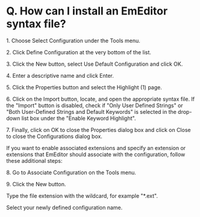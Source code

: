 # Q. How can I install an EmEditor syntax file?

1\. Choose Select Configuration under the Tools menu.

2\. Click Define Configuration at the very bottom of the list.

3\. Click the New button, select Use Default Configuration and click OK.

4\. Enter a descriptive name and click Enter.

5\. Click the Properties button and select the Highlight (1) page.

6\. Click on the Import button, locate, and open the appropriate syntax file. If the "Import" button is disabled, check if "Only User Defined Strings" or "Both User-Defined Strings and Default Keywords" is selected in the drop-down list box under the "Enable Keyword Highlight".

7\. Finally, click on OK to close the Properties dialog box and click on Close to close the Configurations dialog box.

If you want to enable associated extensions and specify an extension or extensions that EmEditor should associate with the configuration, follow these additional steps:

8\. Go to Associate Configuration on the Tools menu.

9\. Click the New button.

Type the file extension with the wildcard, for example "\*.ext".

Select your newly defined configuration name.